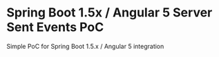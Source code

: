 # Spring Boot 1.5x / Angular 5 Server Sent Events PoC

Simple PoC for Spring Boot 1.5.x / Angular 5 integration
